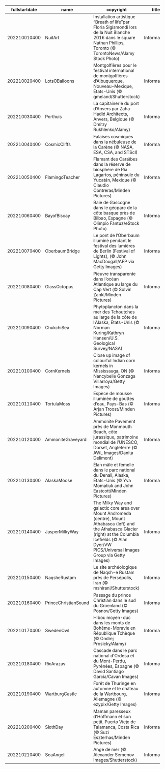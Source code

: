 |fullstartdate|name|copyright|title|image|
|--|--|--|--|--|
202210010400|NuitArt|Installation artistique “Breath of life”par Floria Sigismondi lors de la Nuit Blanche 2016 dans le square Nathan  Phillips, Toronto (© TorontoNews/Alamy Stock Photo)|Information|![](/fr-CA/2022/10/202210010400NuitArt.jpg)|
202210020400|LotsOBalloons|Montgolfières pour le festival international de montgolfières d’Albuquerque, Nouveau-Mexique, États-Unis (© gmeland/Shutterstock)|Information|![](/fr-CA/2022/10/202210020400LotsOBalloons.jpg)|
202210030400|Porthuis|La capitainerie du port d’Anvers par Zaha Hadid Architects, Anvers, Belgique (© Dmitry Rukhlenko/Alamy)|Information|![](/fr-CA/2022/10/202210030400Porthuis.jpg)|
202210040400|CosmicCliffs|Falaises cosmiques dans la nébuleuse de la Carène (© NASA, ESA, CSA, and STScI)|Information|![](/fr-CA/2022/10/202210040400CosmicCliffs.jpg)|
202210050400|FlamingoTeacher|Flamant des Caraïbes dans la réserve de biosphère de Ría Lagartos, péninsule du Yucatán, Mexique (© Claudio Contreras/Minden Pictures)|Information|![](/fr-CA/2022/10/202210050400FlamingoTeacher.jpg)|
202210060400|BayofBiscay|Baie de Gascogne dans le géoparc de la côte basque près de Bilbao, Espagne (© Olimpio Fantuz/eStock Photo)|Information|![](/fr-CA/2022/10/202210060400BayofBiscay.jpg)|
202210070400|OberbaumBridge|Le pont de l’Oberbaum illuminé pendant le festival des lumières de Berlin (Festival of Lights), (© John MacDougall/AFP via Getty Images)|Information|![](/fr-CA/2022/10/202210070400OberbaumBridge.jpg)|
202210080400|GlassOctopus|Pieuvre transparente dans l’océan Atlantique au large du Cap Vert (© Solvin Zankl/Minden Pictures)|Information|![](/fr-CA/2022/10/202210080400GlassOctopus.jpg)|
202210090400|ChukchiSea|Phytoplancton dans la mer des Tchoutches au large de la côte de l’Alaska, États-Unis (© Norman Kuring/Kathryn Hansen/U.S. Geological Survey/NASA)|Information|![](/fr-CA/2022/10/202210090400ChukchiSea.jpg)|
202210100400|CornKernels|Close up image of colourful Indian corn kernels in Mississauga, ON (© Nancybelle Gonzaga Villarroya/Getty Images)|Information|![](/fr-CA/2022/10/202210100400CornKernels.jpg)|
202210110400|TortulaMoss|Espèce de mousse illuminée de gouttes d’eau, Pays-Bas (© Arjan Troost/Minden Pictures)|Information|![](/fr-CA/2022/10/202210110400TortulaMoss.jpg)|
202210120400|AmmoniteGraveyard|Ammonite Pavement près de Monmouth Beach, côte jurassique, patrimoine mondial de l’UNESCO, Dorset, Angleterre (© AWL Images/Danita Delimont)|Information|![](/fr-CA/2022/10/202210120400AmmoniteGraveyard.jpg)|
202210130400|AlaskaMoose|Élan mâle et femelle dans le parc national du Denali, Alaska, États-Unis (© Yva Momatiuk and John Eastcott/Minden Pictures)|Information|![](/fr-CA/2022/10/202210130400AlaskaMoose.jpg)|
202210140400|JasperMilkyWay|The Milky Way and galactic core area over Mount Andromeda (centre), Mount Athabasca (left) and the Athabasca Glacier (right) at the Columbia Icefields (© Alan Dyer/VW PICS/Universal Images Group via Getty Images)|Information|![](/fr-CA/2022/10/202210140400JasperMilkyWay.jpg)|
202210150400|NaqsheRustam|Le site archéologique de Naqsh-e Rustam près de Persépolis, Iran (© mshirani/Shutterstock)|Information|![](/fr-CA/2022/10/202210150400NaqsheRustam.jpg)|
202210160400|PrinceChristianSound|Passage du prince Christian dans le sud du Groenland (© Posnov/Getty Images)|Information|![](/fr-CA/2022/10/202210160400PrinceChristianSound.jpg)|
202210170400|SwedenOwl|Hibou moyen-duc dans les monts de Bohême-Moravie en République Tchèque (© Ondrej Prosicky/Alamy)|Information|![](/fr-CA/2022/10/202210170400SwedenOwl.jpg)|
202210180400|RioArazas|Cascade dans le parc national d'Ordesa et du Mont-Perdu, Pyrénées, Espagne (© David Santiago Garcia/Cavan Images)|Information|![](/fr-CA/2022/10/202210180400RioArazas.jpg)|
202210190400|WartburgCastle|Forêt de Thuringe en automne et le château de la Wartbourg, Allemagne (© ezypix/Getty Images)|Information|![](/fr-CA/2022/10/202210190400WartburgCastle.jpg)|
202210200400|SlothDay|Maman paresseux d’Hoffmann et son petit, Puerto Viejo de Talamanca, Costa Rica (© Suzi Eszterhas/Minden Pictures)|Information|![](/fr-CA/2022/10/202210200400SlothDay.jpg)|
202210210400|SeaAngel|Ange de mer (© Alexander Semenov Images/Shutterstock)|Information|![](/fr-CA/2022/10/202210210400SeaAngel.jpg)|
